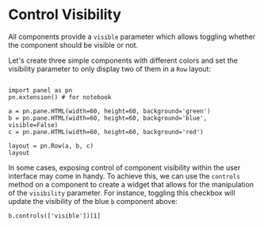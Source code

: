 # Control Visibility

All components provide a `visible` parameter which allows toggling whether the component should be visible or not.

Let's create three simple components with different colors and set the visibility parameter to only display two of them in a `Row` layout:

```{pyodide}

import panel as pn
pn.extension() # for notebook

a = pn.pane.HTML(width=60, height=60, background='green')
b = pn.pane.HTML(width=60, height=60, background='blue', visible=False)
c = pn.pane.HTML(width=60, height=60, background='red')

layout = pn.Row(a, b, c)
layout

```

In some cases, exposing control of component visibility within the user interface may come in handy. To achieve this, we can use the `controls` method on a component to create a widget that allows for the manipulation of the `visibility` parameter. For instance, toggling this checkbox will update the visibility of the blue `b` component above:

```{pyodide}
b.controls(['visible'])[1]
```
